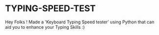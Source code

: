 # TYPING-SPEED-TEST
Hey Folks ! Made a 'Keyboard Typing Speed tester' using Python that can aid you to enhance your Typing Skills :) 
